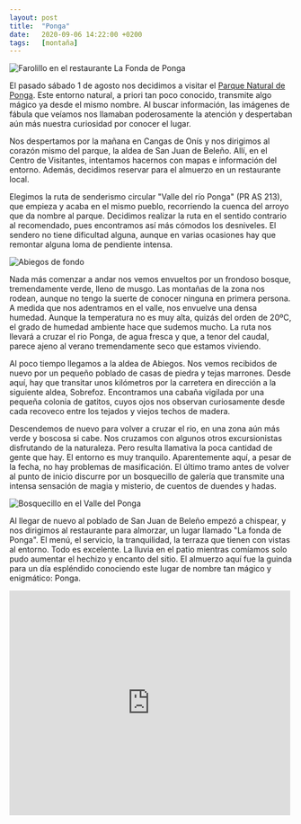 ```yaml
---
layout: post
title:  "Ponga"
date:   2020-09-06 14:22:00 +0200
tags:	[montaña]
---
```


![Farolillo en el restaurante La Fonda de Ponga][farol]

El pasado sábado 1 de agosto nos decidimos a visitar el [Parque Natural de Ponga][wiki_ponga]. Este
entorno natural, a priori tan poco conocido, transmite algo mágico ya desde el mismo nombre. Al
buscar información, las imágenes de fábula que veíamos nos llamaban poderosamente la atención y
despertaban aún más nuestra curiosidad por conocer el lugar.

Nos despertamos por la mañana en Cangas de Onís y nos dirigimos al corazón mismo del parque, la
aldea de San Juan de Beleño. Allí, en el Centro de Visitantes, intentamos hacernos con mapas e
información del entorno. Además, decidimos reservar para el almuerzo en un restaurante local.

<!--more-->

Elegimos la ruta de senderismo circular "Valle del río Ponga" (PR AS 213), que empieza y acaba en
el mismo pueblo, recorriendo la cuenca del arroyo que da nombre al parque. Decidimos realizar la
ruta en el sentido contrario al recomendado, pues encontramos así más cómodos los desniveles. El
sendero no tiene dificultad alguna, aunque en varias ocasiones hay que remontar alguna loma de
pendiente intensa.

![Abiegos de fondo][selfie]

Nada más comenzar a andar nos vemos envueltos por un frondoso bosque, tremendamente verde, lleno de
musgo. Las montañas de la zona nos rodean, aunque no tengo la suerte de conocer ninguna en primera
persona. A medida que nos adentramos en el valle, nos envuelve una densa humedad. Aunque la
temperatura no es muy alta, quizás del orden de 20ºC, el grado de humedad ambiente hace que sudemos
mucho. La ruta nos llevará a cruzar el rio Ponga, de agua fresca y que, a tenor del caudal, parece
ajeno al verano tremendamente seco que estamos viviendo.

Al poco tiempo llegamos a la aldea de Abiegos. Nos vemos recibidos de nuevo por un pequeño poblado
de casas de piedra y tejas marrones. Desde aquí, hay que transitar unos kilómetros por la carretera
en dirección a la siguiente aldea, Sobrefoz. Encontramos una cabaña vigilada por una pequeña
colonia de gatitos, cuyos ojos nos observan curiosamente desde cada recoveco entre los tejados y
viejos techos de madera.

Descendemos de nuevo para volver a cruzar el rio, en una zona aún más verde y boscosa si cabe. Nos
cruzamos con algunos otros excursionistas disfrutando de la naturaleza. Pero resulta llamativa la
poca cantidad de gente que hay. El entorno es muy tranquilo. Aparentemente aquí, a pesar de la
fecha, no hay problemas de masificación. El último tramo antes de volver al punto de inicio
discurre por un bosquecillo de galería que transmite una intensa sensación de magia y misterio, de
cuentos de duendes y hadas.

![Bosquecillo en el Valle del Ponga][bosque]

Al llegar de nuevo al poblado de San Juan de Beleño empezó a chispear, y nos dirigimos al
restaurante para almorzar, un lugar llamado "La fonda de Ponga". El menú, el servicio, la
tranquilidad, la terraza que tienen con vistas al entorno. Todo es excelente. La lluvia en el patio
mientras comíamos solo pudo aumentar el hechizo y encanto del sitio. El almuerzo aquí fue la guinda
para un día espléndido conociendo este lugar de nombre tan mágico y enigmático: Ponga.


<div class="iframeWikilocWrapper">
<iframe frameBorder="0" scrolling="no"
  src="https://es.wikiloc.com/wikiloc/spatialArtifacts.do?event=view&id=27112845&measures=on&title=on&near=on&images=off&maptype=T"
  width="500" height="400">
</iframe>
</div>

[wiki_ponga]:   https://es.wikipedia.org/wiki/Parque_natural_de_Ponga	
[bosque]:	{{site.url}}/assets/20200906-ponga-bosque.png
[farol]:	{{site.url}}/assets/20200906-ponga-farol.png
[selfie]:	{{site.url}}/assets/20200906-ponga-selfie.png

